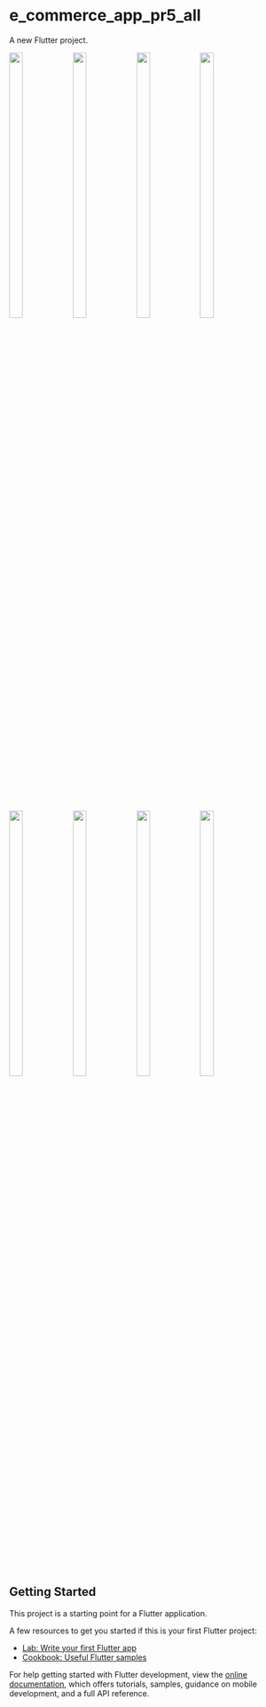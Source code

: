 # e_commerce_app_pr5_all

A new Flutter project.

<P>
    <img src="https://github.com/Krupaparmar30/e_commerce_app_pr5_all/assets/149374671/9e0633da-3f84-4a78-9c18-9b6988f614c8"width=22% height=35%>
    <img src="https://github.com/Krupaparmar30/e_commerce_app_pr5_all/assets/149374671/4be9d266-8126-4d57-92f2-3689fc0fda43"width=22% height=35%>
       <img src="https://github.com/Krupaparmar30/e_commerce_app_pr5_all/assets/149374671/491167f7-3e4c-4ca0-9175-2f9278cb6c6e"width=22% height=35%>
          <img src="  https://github.com/Krupaparmar30/e_commerce_app_pr5_all/assets/149374671/40b025fb-4f34-4070-9712-a6631a918b10"width=22% height=35%>
         <img src=" https://github.com/Krupaparmar30/e_commerce_app_pr5_all/assets/149374671/97c51b31-6c8c-4508-934c-94a37af209ba "width=22% height=35%>
          <img src=" https://github.com/Krupaparmar30/e_commerce_app_pr5_all/assets/149374671/f10303fe-a4a0-4916-a8d5-a00bc59b516a"width=22% height=35%>
        <img src=" https://github.com/Krupaparmar30/e_commerce_app_pr5_all/assets/149374671/ba2d23e6-da17-4631-805b-2be47da3c4ab"width=22% height=35%>
     <img src="https://github.com/Krupaparmar30/e_commerce_app_pr5_all/assets/149374671/b0b72aed-852d-4955-9413-074a3c0323a6
 "width=22% height=35%>








</P>



## Getting Started

This project is a starting point for a Flutter application.

A few resources to get you started if this is your first Flutter project:

- [Lab: Write your first Flutter app](https://docs.flutter.dev/get-started/codelab)
- [Cookbook: Useful Flutter samples](https://docs.flutter.dev/cookbook)

For help getting started with Flutter development, view the
[online documentation](https://docs.flutter.dev/), which offers tutorials,
samples, guidance on mobile development, and a full API reference.
